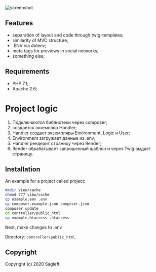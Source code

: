 
![screenshot](https://github.com/Sagleft/PHP-blank-MVC/raw/master/controller/public_html/img/screenshot.png)

## Features

* separation of layout and code through twig-templates;
* similarity of MVC structure;
* .ENV via dotenv;
* meta tags for previews in social networks;
* something else;

## Requirements
* PHP 7.1;
* Apache 2.6;

# Project logic

1. Подключаются библиотеки через composer;
2. создается экземпляр Handler;
3. Handler создает экземпляры Environment, Logic и User;
4. Environment загружает данные из .env;
5. Handler рендерит страницу через Render;
6. Render обрабатывает запрошенный шаблон и через Twig выдает страницу.

## Installation

An example for a project called project:

```bash
mkdir view/cache
chmod 777 view/cache
cp example.env .env
cp composer.example.json composer.json
composer update
cd controller/public_html
cp example.htaccess .htaccess
```

Next, make changes to .env

Directory: ``` controller\public_html ```.

## Copyright

Copyright (c) 2020 Sagleft.
